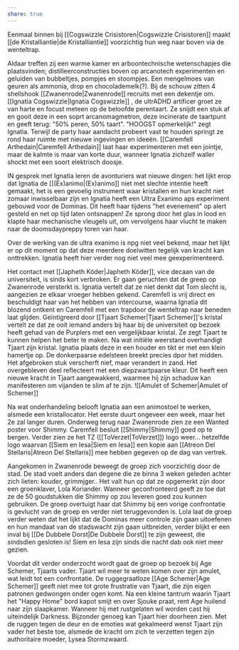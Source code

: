 ```yaml
---
share: true
---
```



Eenmaal binnen bij [[Cogswizzle Crisistoren|Cogswizzle Crisistoren]] maakt [[de Kristalliantie|de Kristalliantie]] voorzichtig hun weg naar boven via de wenteltrap.

Aldaar treffen zij een warme kamer en arboontechnische wetenschapjes die plaatsvinden; distilleerconstructies boven op arcanotech experimenten en geluiden van bubbeltjes, pompjes en stoompjes. Een mengelmoes van geuren als ammonia, drop en chocolademelk(?). Bij de schouw zitten 4 shellshook [[Zwanenrode|Zwanenrode]] recruits met een dekentje om. [[Ignatia Cogswizzle|Ignatia Cogswizzle]] , de ultrADHD artificer groet ze van harte en focust meteen op de beloofde perentaart. Ze snijdt een stuk af en gooit deze in een soprt arcanomagmetron, deze incinerate de taartpunt en geeft terug: "50% peren, 50% taart". "HOOGST opmerkelijk!" zegt Ignatia. Terwijl de party haar aandacht probeert vast te houden springt ze rond haar ruimte met nieuwe ingevingen en ideeën. [[Caremfell Arthedain|Caremfell Arthedain]] laat haar experimenteren met een jointje, maar de kalmte is maar van korte duur, wanneer Ignatia zichzelf waller shockt met een soort elektrisch doosje.

IN gesprek met Ignatia leren de avonturiers wat nieuwe dingen: het lijkt erop dat Ignatia de [[(Ex)animo|(Ex)animo]] niet met slechte intentie heeft gemaakt, het is een gevoelig instrument waar kristallen en hun kracht niet zomaar inwisselbaar zijn en Ignatia heeft een Ultra Exanimo aps experiment gebouwd voor de Dominas. Dit heeft haar tijdens "het evenement" op alert gesteld en net op tijd laten ontsnappen! Ze sprong door het glas in lood en klapte haar mechanische vleugels uit, om vervolgens haar vlucht te maken naar de doomsdaypreppy toren van haar.

Over de werking van de ultra exanimo is npg niet veel bekend, maar het lijkt er op dit moment op dat deze meerdere doelwitten tegelijk van kracht kan onttrekken. Ignatia heeft hier verder nog niet veel mee geexperimenteerd.

Het contact met [[Japheth Köder|Japheth Köder]], vice decaan van de universiteit, is sinds kort verbroken. Er gaan geruchten dat de greep op Zwanenrode versterkt is. Ignatia vertelt dat ze niet denkt dat Tom slecht is, aangezien ze elkaar vroeger hebben gekend. Caremfell is vrij direct en beschuldigt haar van het hebben van intercourse, waarna Ignatia dit blozend ontkent en Caremfell met een trapdoor de wenteltrap naar beneden laat glijden. Geïntigreerd door [[Tjaart Schemer|Tjaart Schemer]]'s kristal vertelt ze dat ze ooit iemand anders bij haar bij de universiteit op bezoek heeft gehad van de Purplers met een vergelijkbaar kristal. Ze zegt Tjaart te kunnen helpen het beter te maken. Na wat initiële weerstand overhandigt Tjaart zijn kristal. Ignatia plaats deze in een houder en tikt er met een klein hamertje op. De donkerpaarse edelsteen breekt precies dpor het midden. Het afgebroken stuk verscherft nief, maar verandert in zand. Het overgebleven deel reflecteert met een diepzwartpaarse kleur. Dit heeft een nieuwe kracht in Tjaart aangewakkerd, waarmee hij zijn schaduw kan manifesteren om vijanden te slim af te zijn. ![[Amulet of Schemer|Amulet of Schemer]]

Na wat onderhandeling belooft Ignatia aan een animostoel te werken, alsmede een kristallocator. Het eerste duurt ongeveer een week, maar het 2e zal langer duren. Onderweg terug naar Zwanenrode zien ze een Wanted poster voor Shimmy. Caremfell besluit [[Shimmy|Shimmy]] goed op te bergen. Verder zien ze het TZ ([[ToVerzet|ToVerzet]]) logo weer... hetzelfde logo waarvan [[Siem en Iesa|Siem en Iesa]] een kopie aan [[Atreon Del Stellaris|Atreon Del Stellaris]] mee hebben gegeven op de dag van vertrek.

Aangekomen in Zwanenrode beweegt de groep zich voorzichtig door de stad. De stad voelt anders dan degene die ze binna 3 weken geleden achter zich lieten: kouder, grimmjger.. Het valt hun op dat ze opgemerkt zijn door een groenklaver, Lola Koriander. Wanneer geconfronteerd geeft ze toe dat ze de 50 goudstukken die Shimmy op zou leveren goed zou kunnen gebruiken. De groep overtuigt haar dat Shimmy bij een vorige confrontatie is gevlucht van de groep en verder niet teruggevonden is. Lola laat de groep verder weten dat het lijkt dat de Dominas meer controle zijn gaan uitoefenen en hun mandaat van de stadswacht zijn gaan uitbreiden, verder blijkt er een inval bij [[De Dubbele Dorst|De Dubbele Dorst]] te zijn geweest, die sindsdien gesloten is! Siem en Iesa zijn sinds die nacht dab ook niet meer gezien.

Voordat dit verder onderzocht wordt gaat de groep op bezoek bij Age Schemer, Tjaarts vader. Tjaart wil meer te weten komen over zijn amulet, wat leidt tot een confrontatie. De ruggegraatloze [[Age Schemer|Age Schemer]] geeft niet mee tot grote frustratie van Tjaart, die zijn eigen patronen gedwongen onder ogen komt. Na een kleine tantrum waarin Tjaart het "Happy Home" bord kapot smijt en over Sjouke praat, rent Age huilend naar zijn slaapkamer. Wanneer hij met rustgelaten wil worden cast hij uiteindelijk Darkness. Bijzonder genoeg kan Tjaart hier doorheen zien. Met de ruggen tegen de deur en de emoties wat gekalmeerd wenst Tjaart zijn vader het beste toe, alsmede de kracht om zich te verzetten tegen zijn authoritaire moeder, Lysea Stormzwaard.

